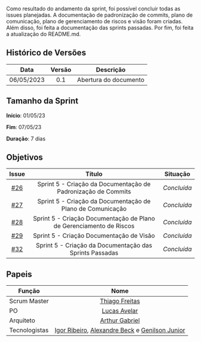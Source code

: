 Como resultado do andamento da sprint, foi possível concluir todas as issues planejadas. A documentação de padronização de commits, plano de comunicação, plano de gerenciamento de riscos e visão foram criadas. Além disso, foi feita a documentação das sprints passadas. Por fim, foi feita a atualização do README.md.

## Histórico de Versões

|    Data    | Versão |       Descrição       |
| :--------: | :----: | :-------------------: |
| 06/05/2023 |  0.1   | Abertura do documento |

## Tamanho da Sprint

**Início**: 01/05/23

**Fim**: 07/05/23

**Duração**: 7 dias

## Objetivos

|                            Issue                             |              Título               |                    Situação                      |
| :----------------------------------------------------------: | :-------------------------------: | :-------------------------------------------------: |
| [#26](https://github.com/fga-eps-mds/2023.1-GuiaUnB/issues/26) | Sprint 5 - Criação da Documentação de Padronização de Commits | _Concluída_|
| [#27](https://github.com/fga-eps-mds/2023.1-GuiaUnB/issues/27) |  Sprint 5 - Criação da Documentação de Plano de Comunicação  | _Concluída_ |
| [#28](https://github.com/fga-eps-mds/2023.1-GuiaUnB/issues/28) | Sprint 5 - Criação Documentação de Plano de Gerenciamento de Riscos | _Concluída_ |
| [#29](https://github.com/fga-eps-mds/2023.1-GuiaUnB/issues/29) | Sprint 5 - Criação Documentação de Visão | _Concluída_ |
| [#32](https://github.com/fga-eps-mds/2023.1-GuiaUnB/issues/32) | Sprint 5 - Criação da Documentação das Sprints Passadas | _Concluída_ |


## Papeis

| Função        |                                                                           Nome                                                                            |
| ------------- | :-------------------------------------------------------------------------------------------------------------------------------------------------------: |
| Scrum Master  |                                                    [Thiago Freitas](https://github.com/thiagorfreitas)                                                    |
| PO            |                                                    [Lucas Avelar](https://github.com/LucasAvelar2711)                                                     |
| Arquiteto     |                                                    [Arthur Gabriel](https://github.com/ArthurGabrieel)                                                    |
| Tecnologistas | [Igor Ribeiro](https://github.com/igor-ribeir0), [Alexandre Beck](https://github.com/zzzBECK) e [Genilson Junior](https://github.com/GenilsonJunior99006) |a
